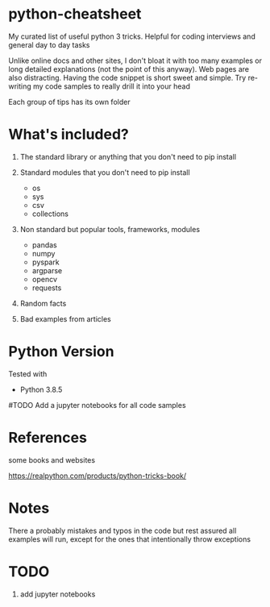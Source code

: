 # python-cheatsheet
My curated list of useful python 3 tricks. Helpful for coding interviews and general day to day tasks

Unlike online docs and other sites, I don't bloat it with too many examples or long detailed explanations (not the point of this anyway). Web pages are also distracting. Having the code snippet is short sweet and simple. Try re-writing my code samples to really drill it into your head

Each group of tips has its own folder

# What's included?

1. The standard library or anything that you don't need to pip install

2. Standard modules that you don't need to pip install
    * os
    * sys
    * csv
    * collections

3. Non standard but popular tools, frameworks, modules
    * pandas
    * numpy
    * pyspark
    * argparse
    * opencv
    * requests


4. Random facts

5. Bad examples from articles

# Python Version
Tested with
* Python 3.8.5 

#TODO
Add a jupyter notebooks for all code samples


# References

some books and websites

https://realpython.com/products/python-tricks-book/

# Notes

There a probably mistakes and typos in the code but rest assured all examples
will run, except for the ones that intentionally throw exceptions

# TODO

1. add jupyter notebooks
